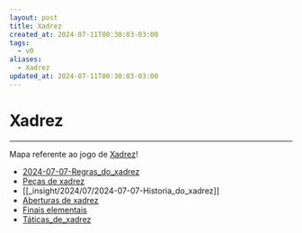 ```yaml
---
layout: post
title: Xadrez
created_at: 2024-07-11T00:30:03-03:00
tags:
  - v0
aliases:
  - Xadrez
updated_at: 2024-07-11T00:30:03-03:00
---
```

# Xadrez
---

Mapa referente ao jogo de [Xadrez](/api/2024/07/2024-07-06-Xadrez.md)!

- [2024-07-07-Regras_do_xadrez](_insight/2024/07/2024-07-07-Regras_do_xadrez.md)
- [Peças de xadrez](_insight/2024/07/2024-07-06-Pecas_de_xadrez.md)
- [[_insight/2024/07/2024-07-07-Historia_do_xadrez]]
- [Aberturas de xadrez](_draft/2024/07/2024-07-06-Aberturas_de_xadrez.md)
- [Finais elementais](_insight/2024/07/2024-07-06-Finais_elementais.md)
- [Táticas_de_xadrez](_insight/2024/07/2024-07-06-Taticas_de_xadrez.md)